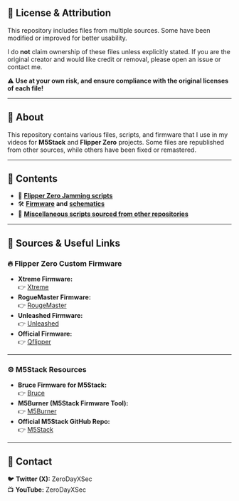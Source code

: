 ## 📜 License & Attribution   
This repository includes files from multiple sources. Some have been modified or improved for better usability.  

I do **not** claim ownership of these files unless explicitly stated. If you are the original creator and would like credit or removal, please open an issue or contact me.  

⚠️ **Use at your own risk, and ensure compliance with the original licenses of each file!**  

---

## 📌 About  
This repository contains various files, scripts, and firmware that I use in my videos for **M5Stack** and **Flipper Zero** projects. Some files are republished from other sources, while others have been fixed or remastered.  

---

## 📂 Contents  
- 📡 [**Flipper Zero Jamming scripts**](https://github.com/ZeroDayXSec/ZeroDayXSec-Toolkit/tree/main/Sub-GHz/Jamming%20Files)  
- 🛠 [**Firmware**](https://github.com/ZeroDayXSec/ZeroDayXSec-Toolkit/blob/main/firmwares.md) **and** [**schematics**](https://github.com/ZeroDayXSec/ZeroDayXSec-Toolkit/tree/main/Media/Connections)  
- 📜 [**Miscellaneous scripts sourced from other repositories**](https://github.com/ZeroDayXSec/ZeroDayXSec-Toolkit/tree/main)  

---

## 🔗 Sources & Useful Links  

### **🔥 Flipper Zero Custom Firmware**  
- **Xtreme Firmware:**  
  👉 [Xtreme](https://github.com/Flipper-XFW/Xtreme-Firmware)  
- **RogueMaster Firmware:**  
  👉 [RougeMaster](https://github.com/RogueMaster/flipperzero-firmware-wPlugins)  
- **Unleashed Firmware:**  
  👉 [Unleashed](https://github.com/DarkFlippers/unleashed-firmware)
- **Official Firmware:**  
  👉 [Qflipper](https://flipperzero.one/update)

---

### **⚙️ M5Stack Resources**  
- **Bruce Firmware for M5Stack:**  
  👉 [Bruce](https://github.com/pr3y/Bruce)  
- **M5Burner (M5Stack Firmware Tool):**  
  👉 [M5Burner](https://drive.google.com/file/d/1J_D6eQCs2LdXaY9RqnL1WplTpQ3hN-mi/view)
- **Official M5Stack GitHub Repo:**  
  👉 [M5Stack](https://github.com/m5stack)  

---

## 💬 Contact  
🐦 **Twitter (X):** ZeroDayXSec  
📺 **YouTube:** ZeroDayXSec
